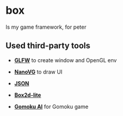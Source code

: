 # box
Is my game framework, for peter


## Used third-party tools

- [**GLFW**](https://github.com/glfw/glfw.git) to create window and OpenGL env

- [**NanoVG**](https://github.com/memononen/nanovg.git) to draw UI

- [**JSON**](https://github.com/nlohmann/json.git) 

- [**Box2d-lite**](https://github.com/erincatto/box2d-lite.git) 

- [**Gomoku AI**](https://github.com/gomoku/Carbon-Gomoku.git) for Gomoku game